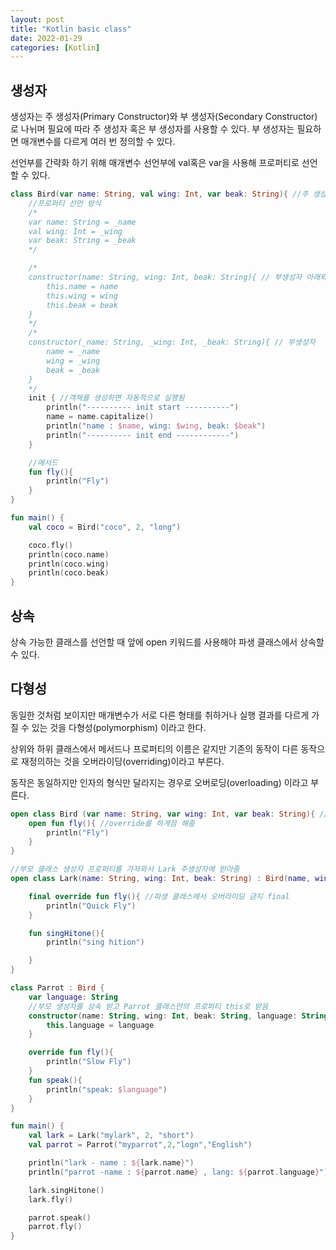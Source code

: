 ```yaml
---
layout: post
title: "Kotlin basic class"
date: 2022-01-29
categories: [Kotlin]
---
```


## 생성자

생성자는 주 생성자(Primary Constructor)와 부 생성자(Secondary Constructor)로 나뉘며 필요에 따라 주 생성자 혹은 부 생성자를 사용할 수 있다. 부 생성자는 필요하면 매개변수를 다르게 여러 번 정의할 수 있다.

선언부를 간략화 하기 위해 매개변수 선언부에 val혹은 var을 사용해 프로퍼티로 선언할 수 있다.

```kotlin
class Bird(var name: String, val wing: Int, var beak: String){ //주 생성자에 프로퍼티 바로 선언도 가능
    //프로퍼티 선언 방식
    /*
    var name: String = _name
    val wing: Int = _wing
    var beak: String = _beak
    */

    /*
    constructor(name: String, wing: Int, beak: String){ // 부생성자 아래와 같지만 this를 통해 위에 선언된 변수선언
        this.name = name
        this.wing = wing
        this.beak = beak
    }
    */
    /*
    constructor(_name: String, _wing: Int, _beak: String){ // 부생성자
        name = _name
        wing = _wing
        beak = _beak
    }
    */
    init { //객체를 생성하면 자동적으로 실행됨
        println("---------- init start ----------")
        name = name.capitalize()
        println("name : $name, wing: $wing, beak: $beak")
        println("---------- init end ------------")
    }

    //메서드
    fun fly(){
        println("Fly")
    }
}

fun main() {
    val coco = Bird("coco", 2, "long")

    coco.fly()
    println(coco.name)
    println(coco.wing)
    println(coco.beak)
}
```

## 상속

상속 가능한 클래스를 선언할 때 앞에 open 키워드를 사용해야 파생 클래스에서 상속할 수 있다.

## 다형성

동일한 것처럼 보이지만 매개변수가 서로 다른 형태를 취하거나 실행 결과를 다르게 가질 수 있는 것을 다형성(polymorphism) 이라고 한다.

상위와 하위 클래스에서 메서드나 프로퍼티의 이름은 같지만 기존의 동작이 다른 동작으로 재정의하는 것을 오버라이딩(overriding)이라고 부른다.

동작은 동일하지만 인자의 형식만 달라지는 경우로 오버로딩(overloading) 이라고 부른다.

```kotlin
open class Bird (var name: String, var wing: Int, var beak: String){ //open은 상속을 받게 해줌
    open fun fly(){ //override를 하게끔 해줌
        println("Fly")
    }
}

//부모 클래스 생성자 프로퍼티를 가져와서 Lark 주생성자에 받아줌
open class Lark(name: String, wing: Int, beak: String) : Bird(name, wing, beak) {

    final override fun fly(){ //파생 클래스에서 오버라이딩 금지 final
        println("Quick Fly")
    }

    fun singHitone(){
        println("sing hition")

    }
}

class Parrot : Bird {
    var language: String
    //부모 생성자를 상속 받고 Parrot 클래스만의 프로퍼티 this로 받음
    constructor(name: String, wing: Int, beak: String, language: String) : super(name, wing, beak){
        this.language = language
    }

    override fun fly(){
        println("Slow Fly")
    }
    fun speak(){
        println("speak: $language")
    }
}

fun main() {
    val lark = Lark("mylark", 2, "short")
    val parrot = Parrot("myparrot",2,"logn","English")

    println("lark - name : ${lark.name}")
    println("parrot -name : ${parrot.name} , lang: ${parrot.language}")

    lark.singHitone()
    lark.fly()

    parrot.speak()
    parrot.fly()
}
```
